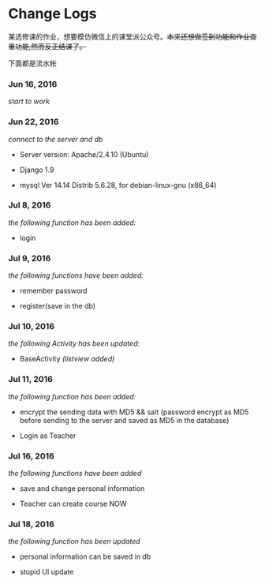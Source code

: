 # Change Logs

某选修课的作业，想要模仿微信上的课堂派公众号。~~本来还想做签到功能和作业查重功能,然而反正结课了。~~

下面都是流水帐


### Jun 16, 2016
*start to work*

### Jun 22, 2016
*connect to the server and db*

* Server version: Apache/2.4.10 (Ubuntu)

* Django 1.9

* mysql  Ver 14.14 Distrib 5.6.28, for debian-linux-gnu (x86_64)

### Jul 8, 2016

*the following function has been added:*

* login

### Jul 9, 2016

*the following functions have been added:*

* remember password

* register(save in the db)

### Jul 10, 2016
*the following Activity has been updated:*

* BaseActivity  *(listview added)*

### Jul 11, 2016
*the following function has been added:*

* encrypt the sending data with MD5 && salt
(password encrypt as MD5 before sending to the server and saved as MD5 in the database)

* Login as Teacher

### Jul 16, 2016
*the following functions have been added*

* save and change personal information

* Teacher can create course NOW

### Jul 18, 2016
*the following function has been updated*

* personal information can be saved in db

* stupid UI update
